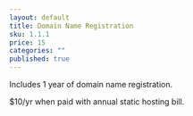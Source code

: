 ```yaml
---
layout: default
title: Domain Name Registration
sku: 1.1.1
price: 15
categories: ""
published: true
---
```


Includes 1 year of domain name registration.

$10/yr when paid with annual static hosting bill.